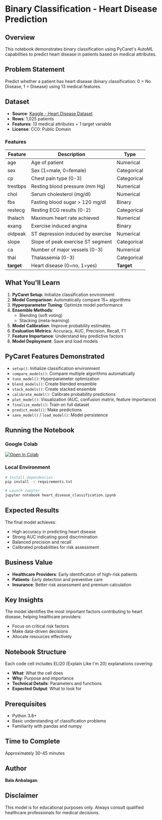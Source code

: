 # Binary Classification - Heart Disease Prediction

## Overview

This notebook demonstrates binary classification using PyCaret's AutoML capabilities to predict heart disease in patients based on medical attributes.

## Problem Statement

Predict whether a patient has heart disease (binary classification: 0 = No Disease, 1 = Disease) using 13 medical features.

## Dataset

- **Source**: [Kaggle - Heart Disease Dataset](https://www.kaggle.com/datasets/yasserh/heart-disease-dataset)
- **Rows**: 1,025 patients
- **Features**: 13 medical attributes + 1 target variable
- **License**: CC0: Public Domain

### Features

| Feature | Description | Type |
|---------|-------------|------|
| age | Age of patient | Numerical |
| sex | Sex (1=male, 0=female) | Categorical |
| cp | Chest pain type (0-3) | Categorical |
| trestbps | Resting blood pressure (mm Hg) | Numerical |
| chol | Serum cholesterol (mg/dl) | Numerical |
| fbs | Fasting blood sugar > 120 mg/dl | Binary |
| restecg | Resting ECG results (0-2) | Categorical |
| thalach | Maximum heart rate achieved | Numerical |
| exang | Exercise induced angina | Binary |
| oldpeak | ST depression induced by exercise | Numerical |
| slope | Slope of peak exercise ST segment | Categorical |
| ca | Number of major vessels (0-3) | Numerical |
| thal | Thalassemia (0-3) | Categorical |
| **target** | Heart disease (0=no, 1=yes) | **Target** |

## What You'll Learn

1. **PyCaret Setup**: Initialize classification environment
2. **Model Comparison**: Automatically compare 15+ algorithms
3. **Hyperparameter Tuning**: Optimize model performance
4. **Ensemble Methods**:
   - Blending (soft voting)
   - Stacking (meta-learning)
5. **Model Calibration**: Improve probability estimates
6. **Evaluation Metrics**: Accuracy, AUC, Precision, Recall, F1
7. **Feature Importance**: Understand key predictive factors
8. **Model Deployment**: Save and load models

## PyCaret Features Demonstrated

- `setup()`: Initialize classification environment
- `compare_models()`: Compare multiple algorithms automatically
- `tune_model()`: Hyperparameter optimization
- `blend_models()`: Create blended ensemble
- `stack_models()`: Create stacked ensemble
- `calibrate_model()`: Calibrate probability predictions
- `plot_model()`: Visualization (AUC, confusion matrix, feature importance)
- `finalize_model()`: Train on full dataset
- `predict_model()`: Make predictions
- `save_model()` / `load_model()`: Model persistence

## Running the Notebook

### Google Colab

[![Open In Colab](https://colab.research.google.com/assets/colab-badge.svg)](https://colab.research.google.com/github/BalaAnbalagan/pycaret-automl-examples/blob/main/binary-classification/heart_disease_classification.ipynb)

### Local Environment

```bash
# Install dependencies
pip install -r requirements.txt

# Launch Jupyter
jupyter notebook heart_disease_classification.ipynb
```

## Expected Results

The final model achieves:
- High accuracy in predicting heart disease
- Strong AUC indicating good discrimination
- Balanced precision and recall
- Calibrated probabilities for risk assessment

## Business Value

- **Healthcare Providers**: Early identification of high-risk patients
- **Patients**: Early detection and preventive care
- **Insurance**: Better risk assessment and premium calculation

## Key Insights

The model identifies the most important factors contributing to heart disease, helping healthcare providers:
- Focus on critical risk factors
- Make data-driven decisions
- Allocate resources effectively

## Notebook Structure

Each code cell includes ELI20 (Explain Like I'm 20) explanations covering:
- **What**: What the cell does
- **Why**: Purpose and importance
- **Technical Details**: Parameters and functions
- **Expected Output**: What to look for

## Prerequisites

- Python 3.8+
- Basic understanding of classification problems
- Familiarity with pandas and numpy

## Time to Complete

Approximately 30-45 minutes

## Author

**Bala Anbalagan**

## Disclaimer

This model is for educational purposes only. Always consult qualified healthcare professionals for medical decisions.
